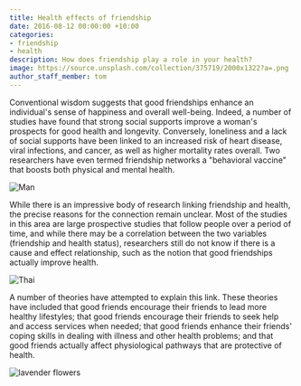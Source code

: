 ```yaml
---
title: Health effects of friendship
date: 2016-08-12 00:00:00 +10:00
categories:
- friendship
- health
description: How does friendship play a role in your health?
image: https://source.unsplash.com/collection/375719/2000x1322?a=.png
author_staff_member: tom
---
```


Conventional wisdom suggests that good friendships enhance an individual's sense of happiness and overall well-being. Indeed, a number of studies have found that strong social supports improve a woman's prospects for good health and longevity. Conversely, loneliness and a lack of social supports have been linked to an increased risk of heart disease, viral infections, and cancer, as well as higher mortality rates overall. Two researchers have even termed friendship networks a "behavioral vaccine" that boosts both physical and mental health.

![Man](https://source.unsplash.com/random/1500x1000)

While there is an impressive body of research linking friendship and health, the precise reasons for the connection remain unclear. Most of the studies in this area are large prospective studies that follow people over a period of time, and while there may be a correlation between the two variables (friendship and health status), researchers still do not know if there is a cause and effect relationship, such as the notion that good friendships actually improve health.

![Thai](https://source.unsplash.com/random/1500x1001)

A number of theories have attempted to explain this link. These theories have included that good friends encourage their friends to lead more healthy lifestyles; that good friends encourage their friends to seek help and access services when needed; that good friends enhance their friends' coping skills in dealing with illness and other health problems; and that good friends actually affect physiological pathways that are protective of health.

![lavender flowers](https://source.unsplash.com/random/1500x1002)
